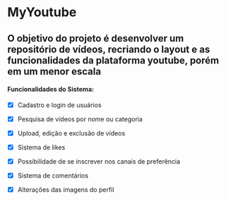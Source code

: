 # MyYoutube

## O objetivo do projeto é desenvolver um repositório de vídeos, recriando o layout e as funcionalidades da plataforma youtube, porém em um menor escala

#### Funcionalidades do Sistema:
   - [x] Cadastro e login de usuários
   - [x] Pesquisa de vídeos por nome ou categoria
   - [x] Upload, edição e exclusão de vídeos
   - [x] Sistema de likes
   - [x] Possibilidade de se inscrever nos canais de preferência
   - [x] Sistema de comentários
   - [x] Alterações das imagens do perfil
 
